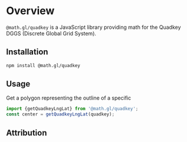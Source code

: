 # Overview

`@math.gl/quadkey` is a JavaScript library providing math for the Quadkey DGGS (Discrete Global Grid System).

## Installation

```bash
npm install @math.gl/quadkey
```

## Usage

Get a polygon representing the outline of a specific 
```js
import {getQuadkeyLngLat} from '@math.gl/quadkey';
const center = getQuadkeyLngLat(quadkey);
```

## Attribution


